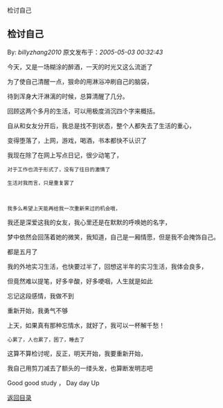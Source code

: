 检讨自己
## 检讨自己

By: *billyzhang2010* 原文发布于：*2005-05-03 00:32:43*

 今天，又是一场糊涂的醉酒，一天的时光又这么流逝了

为了使自己清醒一点，狠命的用淋浴冲刷自己的脑袋，

待到浑身大汗淋漓的时候，总算清醒了几分。

  回顾这两个多月的生活，可以用极度消沉四个字来概括。

自从和女友分开后，我总是找不到状态，整个人都失去了生活的重心，

变得堕落了，上网，游戏，喝酒，书本都快不认识了

  我现在除了在网上写点日记，很少动笔了，

    对于工作也流于形式了，没有了往日的激情了

    生活对我而言，只是重复罢了

 

    我多么希望上天能再给我一次重新来过的机会哦，

我还是深爱这我的女友，我心里还是在默默的呼唤她的名字，

梦中依然会回荡着她的微笑，我知道，自己是一厢情愿，但是我不会掩饰自己。

   都是五月了

   我的外地实习生活，也快要过半了，回想这半年的实习生活，我体会良多，

但竟然难以提笔，好多辛酸，好多哽咽，人生就是如此

   忘记这段感情，我做不到

  重新开始，我勇气不够

   上天，如果真有那种忘情水，就好了，我可以一杯解千愁！

    心累了，人也累了，困了，睡去了

这算不算检讨呢，反正，明天开始，我要重新开始，

我自己用剪刀减去了额头的一缕头发，也算断发明志吧

   Good good  study  ， Day day Up

 

  

 

[返回目录](index.html)
